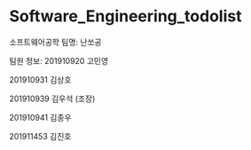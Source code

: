 # Software_Engineering_todolist
소프트웨어공학
팀명: 난쏘공


팀원 정보:
201910920 고민영

201910931 김상호

201910939 김우석 (조장)

201910941 김종우

201911453 김진호
